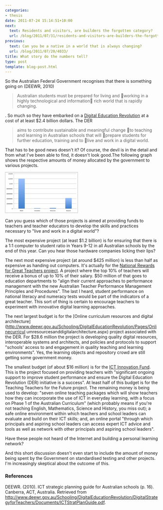 ```yaml
---
categories:
- thesis
date: 2011-07-24 15:14:51+10:00
next:
  text: Residents and visitors, are builders the forgotten category?
  url: /blog/2011/07/31/residents-and-visitors-are-builders-the-forgotten-category/
previous:
  text: Can you be a native in a world that is always changing?
  url: /blog/2011/07/20/4033/
title: What story do the numbers tell?
type: post
template: blog-post.html
---
```

So the Australian Federal Government recognises that there is something going on (DEEWR, 2010)

> Australian students must be prepared for living and working in a highly technological and information rich world that is rapidly changing.

. So much so they have embarked on a [Digital Education Revolution](http://www.digitaleducationrevolution.gov.au) at a cost of at least $2.4 billion dollars. The DER

> aims to contribute sustainable and meaningful change to teaching and learning in Australian schools that will prepare students for further education, training and to live and work in a digital world.

That has to be good news doesn't it? Of course, the devil is in the detail and from what I've been able to find, it doesn't look good.The following graph shows the respective amounts of money allocated by the government to various projects.

[![Budgets of four government projects](images/5968662887_fff18af9ac_m.jpg)](http://www.flickr.com/photos/david_jones/5968662887/ "Budgets of four government projects by David T Jones, on Flickr")

Can you guess which of those projects is aimed at providing funds to teachers and teacher educators to develop the skills and practices necessary to "live and work in a digital world"?

The most expensive project (at least $1.2 billion) is for ensuring that there is a 1:1 computer to student ratio in Years 9-12 in all Australian schools by the end of this year. Can you hear those hardware companies licking their lips?

The next most expensive project (at around $425 million) is less than half as expensive as handing out computers. It's actually for the [National Rewards for Great Teachers project](http://www.deewr.gov.au/Schooling/Pages/RewardPaymentsforGreatTeachers.aspx). A project where the top 10% of teachers will receive a bonus of up to 10% of their salary. $50 million of that goes to education departments to "align their current approaches to performance management with the new Australian Teacher Performance Management Principles and Procedures". The last I heard, student performance on national literacy and numeracy tests would be part of the indicators of a great teacher. This sort of thing is certain to encourage teachers to experiment with innovative digital learning approaches.

The next largest budget is for the [Online curriculum resources and digital architecture](http://www.deewr.gov.au/Schooling/DigitalEducationRevolution/Pages/Onlinecurricul
umresourcesanddigitalarchitecture.aspx) project associated with the DER. For $28.6 million the project is developing quality digital resources, interoperable systems and architects, and policies and protocols to support "schools' access to and engagement in quality teaching and learning environments". Yes, the learning objects and repository crowd are still getting some government money.

The smallest budget (of about $16 million) is for the [ICT Innovation Fund](http://www.deewr.gov.au/Schooling/DigitalEducationRevolution/DigitalStrategyforTeachers/Pages/ICTInnovationFund.aspx). This is the project focused on providing teachers with "significant ongoing support to improve student performance and ensure the Digital Education Revolution (DER) initiative is a success". At least half of this budget is for the Teaching Teachers for the Future project. The remaining money is being used to develop: "seven online teaching packages which will show teachers how they can incorporate the use of ICT in everyday learning, with a focus on Phase 1 of the Australian Curriculum" (which probably means if you're not teaching English, Mathematics, Science and History, you miss out); a safe online environment within which teachers and school leaders can evaluate and build on their ICT skills; and, an online portal "through which principals and aspiring school leaders can access expert ICT advice and tools as well as network with other principals and aspiring school leaders".

Have these people not heard of the Internet and building a personal learning network?

And this short discussion doesn't even start to include the amount of money being spent by the Government on standardised testing and other projects. I'm increasingly skeptical about the outcome of this.

### References

DEEWR. (2010). ICT strategic planning guide for Australian schools (p. 16). Canberra, ACT, Australia. Retrieved from http://www.deewr.gov.au/Schooling/DigitalEducationRevolution/DigitalStrategyforTeachers/Documents/ICTStratPlanGuide.pdf.